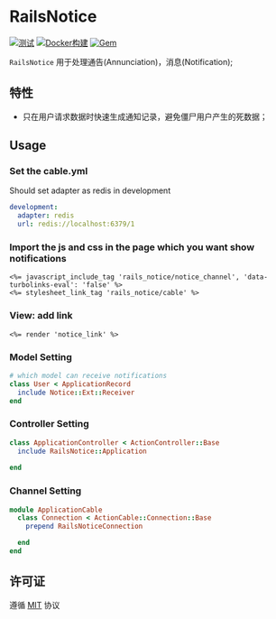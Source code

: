 # RailsNotice

[![测试](https://github.com/work-design/rails_notice/actions/workflows/test.yml/badge.svg)](https://github.com/work-design/rails_notice/actions/workflows/test.yml)
[![Docker构建](https://github.com/work-design/rails_notice/actions/workflows/cd.yml/badge.svg)](https://github.com/work-design/rails_notice/actions/workflows/cd.yml)
[![Gem](https://github.com/work-design/rails_notice/actions/workflows/gempush.yml/badge.svg)](https://github.com/work-design/rails_notice/actions/workflows/gempush.yml)

`RailsNotice` 用于处理通告(Annunciation)，消息(Notification);

## 特性
* 只在用户请求数据时快速生成通知记录，避免僵尸用户产生的死数据；

## Usage
### Set the cable.yml
Should set adapter as redis in development
```yaml
development:
  adapter: redis
  url: redis://localhost:6379/1
```

### Import the js and css in the page which you want show notifications
```erb
<%= javascript_include_tag 'rails_notice/notice_channel', 'data-turbolinks-eval': 'false' %>
<%= stylesheet_link_tag 'rails_notice/cable' %>
```

### View: add link
```erb
<%= render 'notice_link' %>
```

### Model Setting
```ruby
# which model can receive notifications
class User < ApplicationRecord
  include Notice::Ext::Receiver
end

```

### Controller Setting
```ruby
class ApplicationController < ActionController::Base
  include RailsNotice::Application
  
end
```

### Channel Setting
```ruby
module ApplicationCable
  class Connection < ActionCable::Connection::Base
    prepend RailsNoticeConnection

  end
end
```

## 许可证
遵循 [MIT](https://opensource.org/licenses/MIT) 协议
